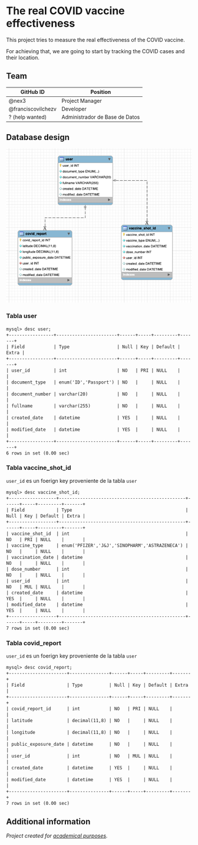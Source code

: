 # The real COVID vaccine effectiveness

This project tries to measure the real effectiveness of the COVID vaccine.

For achieving that, we are going to start by tracking the COVID cases and their location.

## Team

| GitHub ID  | Position |
| ------------- | ------------- |
| @nex3  | Project Manager  |
| @franciscovilchezv  | Developer  |
| ? (help wanted)  | Administrador de Base de Datos  |

## Database design

![](./bd.png)

### Tabla  user

```
mysql> desc user;
+-----------------+-----------------------+------+-----+---------+-------+
| Field           | Type                  | Null | Key | Default | Extra |
+-----------------+-----------------------+------+-----+---------+-------+
| user_id         | int                   | NO   | PRI | NULL    |       |
| document_type   | enum('ID','Passport') | NO   |     | NULL    |       |
| document_number | varchar(20)           | NO   |     | NULL    |       |
| fullname        | varchar(255)          | NO   |     | NULL    |       |
| created_date    | datetime              | YES  |     | NULL    |       |
| modified_date   | datetime              | YES  |     | NULL    |       |
+-----------------+-----------------------+------+-----+---------+-------+
6 rows in set (0.00 sec)
```

### Tabla vaccine_shot_id

`user_id` es un foerign key proveniente de la tabla `user`

```
mysql> desc vaccine_shot_id;
+------------------+------------------------------------------------+------+-----+---------+-------+
| Field            | Type                                           | Null | Key | Default | Extra |
+------------------+------------------------------------------------+------+-----+---------+-------+
| vaccine_shot_id  | int                                            | NO   | PRI | NULL    |       |
| vaccine_type     | enum('PFIZER','J&J','SINOPHARM','ASTRAZENECA') | NO   |     | NULL    |       |
| vaccination_date | datetime                                       | NO   |     | NULL    |       |
| dose_number      | int                                            | NO   |     | NULL    |       |
| user_id          | int                                            | NO   | MUL | NULL    |       |
| created_date     | datetime                                       | YES  |     | NULL    |       |
| modified_date    | datetime                                       | YES  |     | NULL    |       |
+------------------+------------------------------------------------+------+-----+---------+-------+
7 rows in set (0.00 sec)
```

### Tabla covid_report

`user_id` es un foerign key proveniente de la tabla `user`

```
mysql> desc covid_report;
+----------------------+---------------+------+-----+---------+-------+
| Field                | Type          | Null | Key | Default | Extra |
+----------------------+---------------+------+-----+---------+-------+
| covid_report_id      | int           | NO   | PRI | NULL    |       |
| latitude             | decimal(11,8) | NO   |     | NULL    |       |
| longitude            | decimal(11,8) | NO   |     | NULL    |       |
| public_exposure_date | datetime      | NO   |     | NULL    |       |
| user_id              | int           | NO   | MUL | NULL    |       |
| created_date         | datetime      | YES  |     | NULL    |       |
| modified_date        | datetime      | YES  |     | NULL    |       |
+----------------------+---------------+------+-----+---------+-------+
7 rows in set (0.00 sec)
```

## Additional information

*Project created for [academical purposes](https://github.com/franciscovilchezv/platform-based-development/Quizzes/PC1/README.md).*
